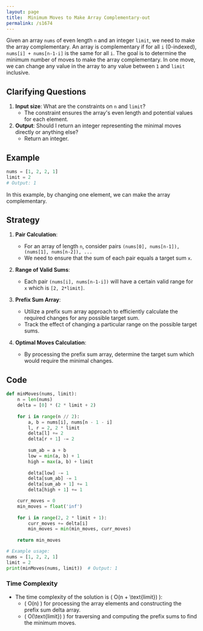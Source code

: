 ```yaml
---
layout: page
title:  Minimum Moves to Make Array Complementary-out
permalink: /s1674
---
```


Given an array `nums` of even length `n` and an integer `limit`, we need to make the array complementary. An array is complementary if for all `i` (0-indexed), `nums[i] + nums[n-1-i]` is the same for all `i`. The goal is to determine the minimum number of moves to make the array complementary. In one move, we can change any value in the array to any value between `1` and `limit` inclusive.

## Clarifying Questions

1. **Input size**: What are the constraints on `n` and `limit`?
   - The constraint ensures the array's even length and potential values for each element.
2. **Output**: Should I return an integer representing the minimal moves directly or anything else?
   - Return an integer.

## Example

```python
nums = [1, 2, 2, 1]
limit = 2
# Output: 1
```

In this example, by changing one element, we can make the array complementary.

## Strategy

1. **Pair Calculation**:
   - For an array of length `n`, consider pairs `(nums[0], nums[n-1]), (nums[1], nums[n-2]), ...`
   - We need to ensure that the sum of each pair equals a target sum `x`.

2. **Range of Valid Sums**:
   - Each pair `(nums[i], nums[n-1-i])` will have a certain valid range for `x` which is `[2, 2*limit]`.

3. **Prefix Sum Array**:
   - Utilize a prefix sum array approach to efficiently calculate the required changes for any possible target sum.
   - Track the effect of changing a particular range on the possible target sums.

4. **Optimal Moves Calculation**:
   - By processing the prefix sum array, determine the target sum which would require the minimal changes.

## Code

```python
def minMoves(nums, limit):
    n = len(nums)
    delta = [0] * (2 * limit + 2)
    
    for i in range(n // 2):
        a, b = nums[i], nums[n - 1 - i]
        l, r = 2, 2 * limit
        delta[l] += 2
        delta[r + 1] -= 2
        
        sum_ab = a + b
        low = min(a, b) + 1
        high = max(a, b) + limit
        
        delta[low] -= 1
        delta[sum_ab] -= 1
        delta[sum_ab + 1] += 1
        delta[high + 1] += 1

    curr_moves = 0
    min_moves = float('inf')
    
    for i in range(2, 2 * limit + 1):
        curr_moves += delta[i]
        min_moves = min(min_moves, curr_moves)
    
    return min_moves

# Example usage:
nums = [1, 2, 2, 1]
limit = 2
print(minMoves(nums, limit))  # Output: 1
```

### Time Complexity

- The time complexity of the solution is \( O(n + \text{limit}) \):
  - \( O(n) \) for processing the array elements and constructing the prefix sum delta array.
  - \( O(\text{limit}) \) for traversing and computing the prefix sums to find the minimum moves.